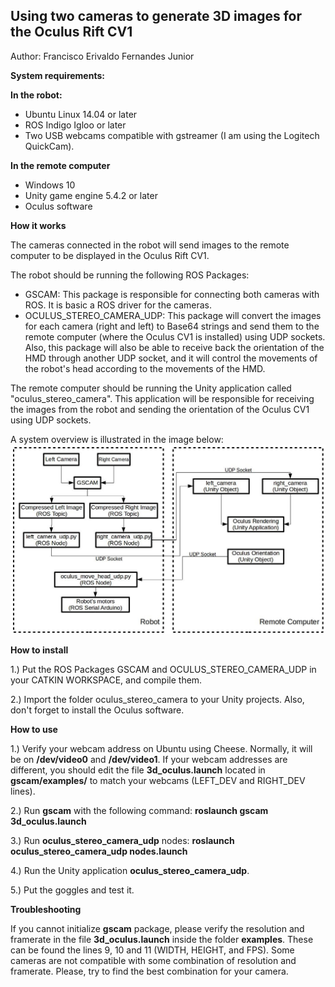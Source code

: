 ## Using two cameras to generate 3D images for the Oculus Rift CV1

Author: Francisco Erivaldo Fernandes Junior


**System requirements:**

**In the robot:**

- Ubuntu Linux 14.04 or later
- ROS Indigo Igloo or later
- Two USB webcams compatible with gstreamer (I am using the Logitech QuickCam).

**In the remote computer**

- Windows 10
- Unity game engine 5.4.2 or later
- Oculus software

**How it works**

The cameras connected in the robot will send images to the remote computer to be displayed in the Oculus Rift CV1.

The robot should be running the following ROS Packages:

- GSCAM: This package is responsible for connecting both cameras with ROS. It is basic a ROS driver for the cameras.
- OCULUS\_STEREO\_CAMERA\_UDP: This package will convert the images for each camera (right and left) to Base64 strings and send them to the remote computer (where the Oculus CV1 is installed) using UDP sockets. Also, this package will also be able to receive back the orientation of the HMD through another UDP socket, and it will control the movements of the robot&#39;s head according to the movements of the HMD.

The remote computer should be running the Unity application called &quot;oculus\_stereo\_camera&quot;. This application will be responsible for receiving the images from the robot and sending the orientation of the Oculus CV1 using  UDP sockets.

A system overview is illustrated in the image below:
![alt text](docs/imgs/system-overview.jpg)

**How to install**

1.) Put the ROS Packages GSCAM and OCULUS\_STEREO\_CAMERA\_UDP in your CATKIN WORKSPACE, and compile them.

2.) Import the folder oculus\_stereo\_camera to your Unity projects. Also, don&#39;t forget to install the Oculus software.

**How to use**

1.) Verify your webcam address on Ubuntu using Cheese. Normally, it will be on **/dev/video0** and **/dev/video1**. If your webcam addresses are different, you should edit the file **3d\_oculus.launch** located in **gscam/examples/** to match your webcams (LEFT\_DEV and RIGHT\_DEV lines).

2.) Run **gscam** with the following command: **roslaunch gscam 3d\_oculus.launch**

3.) Run **oculus\_stereo\_camera\_udp** nodes: **roslaunch oculus\_stereo\_camera\_udp nodes.launch**

4.) Run the Unity application **oculus\_stereo\_camera\_udp**.

5.) Put the goggles and test it.

**Troubleshooting**

If you cannot initialize **gscam** package, please verify the resolution and framerate in the file **3d\_oculus.launch** inside the folder **examples**. These can be found the lines 9, 10 and 11 (WIDTH, HEIGHT, and FPS). Some cameras are not compatible with some combination of resolution and framerate. Please, try to find the best combination for your camera.
